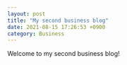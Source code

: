 ```yaml
---
layout: post
title: "My second business blog"
date: 2021-08-15 17:26:53 +0900
category: Business
---
```

Welcome to my second business blog!